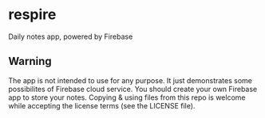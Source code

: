 # respire
Daily notes app, powered by Firebase

## Warning

The app is not intended to use for any purpose. It just demonstrates some possibilites of Firebase cloud service. You should create your own Firebase app to store your notes. Copying & using files from this repo is welcome while accepting the license terms (see the LICENSE file).


